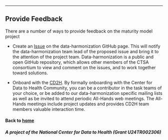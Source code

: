 ---
## Provide Feedback

There are a number of ways to provide feedback on the maturity model project

* Create an [Issue](https://github.com/data2health/maturity-model/issues) on the data-harmonization GitHub page. This will notify the data-harmonization team lead of the proposed issue and bring it to the attention of the project team. Data-harmonization is a public and open GitHub repository, which allows other members of the CTSA consortium to view and comment on the issues, and to work together toward solutions.

* Onboard with the [CD2H](https://bit.ly/cd2h-onboarding-form). By formally onboarding with the Center for Data to Health Community, you can be a contributor in the task teams of your choice, or be added to our data-harmonization specific mailing lists as well as be invited to attend periodic All-Hands web meetings. The All-Hands meetings include project updates and provides CD2H team members valuable interaction time. 

#### Back to [home](https://data2health.github.io/maturity-model)

##### A project of the National Center for Data to Health (Grant U24TR002306)
